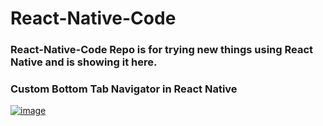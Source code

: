 # React-Native-Code

### React-Native-Code Repo is for trying new things using React Native and is showing it here.

### Custom Bottom Tab Navigator in React Native

[![image](https://www.linkpicture.com/q/Custom-Bottom-Tabs.jpg)](https://www.linkpicture.com/view.php?img=LPic64f6681e04a231696748887)
